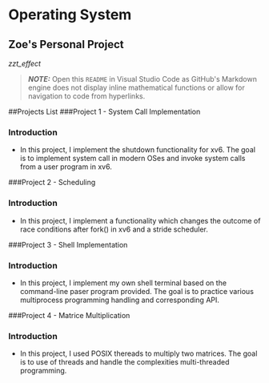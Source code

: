 # **Operating System**
## **Zoe's Personal Project**
_zzt_effect_

> **_NOTE:_**  Open this ``README`` in Visual Studio Code as GitHub's Markdown engine does not display inline mathematical functions or allow for navigation to code from hyperlinks.

##Projects List
###Project 1 - System Call Implementation
### Introduction
  - In this project, I implement the shutdown functionality for xv6. The goal is to implement system call in modern OSes and invoke system calls from a user program in xv6.

###Project 2 - Scheduling
### Introduction
  - In this project, I implement a functionality which changes the outcome of race conditions after fork() in xv6 and a stride scheduler.

###Project 3 - Shell Implementation
### Introduction
  - In this project, I implement my own shell terminal based on the command-line paser program provided. The goal is to practice various multiprocess programming handling and corresponding API.

###Project 4 - Matrice Multiplication
### Introduction
  - In this project, I used POSIX thereads to multiply two matrices. The goal is to use of threads and handle the complexities multi-threaded programming. 

